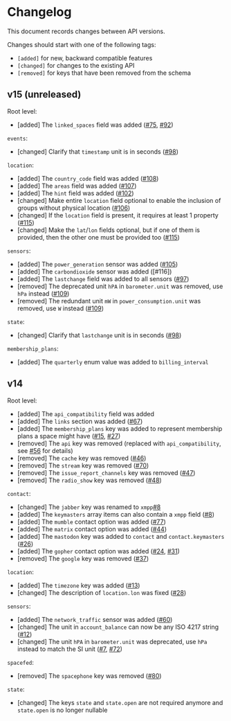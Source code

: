 # Changelog

This document records changes between API versions.

Changes should start with one of the following tags:

- `[added]` for new, backward compatible features
- `[changed]` for changes to the existing API
- `[removed]` for keys that have been removed from the schema

## v15 (unreleased)

Root level:

- [added] The `linked_spaces` field was added ([#75], [#92])

`events`:

- [changed] Clarify that `timestamp` unit is in seconds ([#98])

`location`:

- [added] The `country_code` field was added ([#108])
- [added] The `areas` field was added ([#107])
- [added] The `hint` field was added ([#102])
- [changed] Make entire `location` field optional to enable the inclusion of groups without physical location ([#106])
- [changed] If the `location` field is present, it requires at least 1 property ([#115])
- [changed] Make the `lat`/`lon` fields optional, but if one of them is provided, then the other one must be provided too ([#115])

`sensors`:

- [added] The `power_generation` sensor was added ([#105])
- [added] The `carbondioxide` sensor was added ([#116])
- [added] The `lastchange` field was added to all sensors ([#97])
- [removed] The deprecated unit `hPA` in `barometer.unit` was removed, use `hPa` instead ([#109])
- [removed] The redundant unit `mW` in `power_consumption.unit` was removed, use `W` instead ([#109])

`state`:

- [changed] Clarify that `lastchange` unit is in seconds ([#98])

`membership_plans`:

- [added] The `quarterly` enum value was added to `billing_interval`

## v14

Root level:

- [added] The `api_compatibility` field was added
- [added] The `links` section was added ([#67])
- [added] The `membership_plans` key was added to represent membership plans a space might have ([#15], [#27])
- [removed] The `api` key was removed (replaced with `api_compatibility`, see [#56] for details)
- [removed] The `cache` key was removed ([#46])
- [removed] The `stream` key was removed ([#70])
- [removed] The `issue_report_channels` key was removed ([#47])
- [removed] The `radio_show` key was removed ([#48])

`contact`:

- [changed] The `jabber` key was renamed to `xmpp`[#8]
- [added] The `keymasters` array items can also contain a `xmpp` field ([#8])
- [added] The `mumble` contact option was added ([#77])
- [added] The `matrix` contact option was added ([#44])
- [added] The `mastodon` key was added to `contact` and `contact.keymasters` ([#26])
- [added] The `gopher` contact option was added ([#24], [#31])
- [removed] The `google` key was removed ([#37])

`location`:

- [added] The `timezone` key was added ([#13])
- [changed] The description of `location.lon` was fixed ([#28])

`sensors`:

- [added] The `network_traffic` sensor was added ([#60])
- [changed] The unit in `account_balance` can now be any ISO 4217 string ([#12])
- [changed] The unit `hPA` in `barometer.unit` was deprecated, use `hPa` instead to match the SI unit ([#7], [#72])

`spacefed`:

- [removed] The `spacephone` key was removed ([#80])

`state`:

- [changed] The keys `state` and `state.open` are not required anymore and `state.open` is no longer nullable


[#7]: https://github.com/SpaceApi/schema/pull/7
[#8]: https://github.com/SpaceApi/schema/pull/8
[#12]: https://github.com/SpaceApi/schema/pull/12
[#13]: https://github.com/SpaceApi/schema/pull/13
[#15]: https://github.com/SpaceApi/schema/pull/15
[#24]: https://github.com/SpaceApi/schema/pull/24
[#26]: https://github.com/SpaceApi/schema/pull/26
[#27]: https://github.com/SpaceApi/schema/pull/27
[#28]: https://github.com/SpaceApi/schema/pull/28
[#31]: https://github.com/SpaceApi/schema/pull/31
[#37]: https://github.com/SpaceApi/schema/pull/37
[#44]: https://github.com/SpaceApi/schema/pull/44
[#46]: https://github.com/SpaceApi/schema/pull/46
[#47]: https://github.com/SpaceApi/schema/pull/47
[#48]: https://github.com/SpaceApi/schema/pull/48
[#56]: https://github.com/SpaceApi/schema/pull/56
[#60]: https://github.com/SpaceApi/schema/pull/60
[#67]: https://github.com/SpaceApi/schema/pull/67
[#70]: https://github.com/SpaceApi/schema/pull/70
[#72]: https://github.com/SpaceApi/schema/pull/72
[#75]: https://github.com/SpaceApi/schema/pull/75
[#77]: https://github.com/SpaceApi/schema/pull/77
[#80]: https://github.com/SpaceApi/schema/pull/80
[#109]: https://github.com/SpaceApi/schema/pull/109
[#92]: https://github.com/SpaceApi/schema/pull/92
[#97]: https://github.com/SpaceApi/schema/pull/97
[#98]: https://github.com/SpaceApi/schema/pull/98
[#102]: https://github.com/SpaceApi/schema/pull/102
[#105]: https://github.com/SpaceApi/schema/pull/105
[#106]: https://github.com/SpaceApi/schema/pull/106
[#108]: https://github.com/SpaceApi/schema/pull/108
[#107]: https://github.com/SpaceApi/schema/pull/107
[#115]: https://github.com/SpaceApi/schema/pull/115
